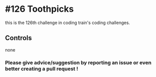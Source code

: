 # #126 Toothpicks
this is the 126th challenge in coding train's coding challenges.

## Controls

none

### Please give advice/suggestion by reporting an issue or even better creating a pull request !
